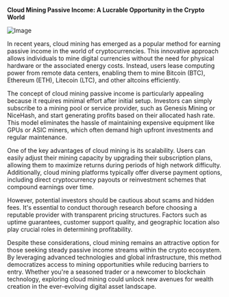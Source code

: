 **Cloud Mining Passive Income: A Lucrable Opportunity in the Crypto World**

![Image](https://github.com/user-attachments/assets/31692037-0104-4703-abd1-696b6a7dd41b)

In recent years, cloud mining has emerged as a popular method for earning passive income in the world of cryptocurrencies. This innovative approach allows individuals to mine digital currencies without the need for physical hardware or the associated energy costs. Instead, users lease computing power from remote data centers, enabling them to mine Bitcoin (BTC), Ethereum (ETH), Litecoin (LTC), and other altcoins efficiently.

The concept of cloud mining passive income is particularly appealing because it requires minimal effort after initial setup. Investors can simply subscribe to a mining pool or service provider, such as Genesis Mining or NiceHash, and start generating profits based on their allocated hash rate. This model eliminates the hassle of maintaining expensive equipment like GPUs or ASIC miners, which often demand high upfront investments and regular maintenance.

One of the key advantages of cloud mining is its scalability. Users can easily adjust their mining capacity by upgrading their subscription plans, allowing them to maximize returns during periods of high network difficulty. Additionally, cloud mining platforms typically offer diverse payment options, including direct cryptocurrency payouts or reinvestment schemes that compound earnings over time.

However, potential investors should be cautious about scams and hidden fees. It's essential to conduct thorough research before choosing a reputable provider with transparent pricing structures. Factors such as uptime guarantees, customer support quality, and geographic location also play crucial roles in determining profitability.

Despite these considerations, cloud mining remains an attractive option for those seeking steady passive income streams within the crypto ecosystem. By leveraging advanced technologies and global infrastructure, this method democratizes access to mining opportunities while reducing barriers to entry. Whether you're a seasoned trader or a newcomer to blockchain technology, exploring cloud mining could unlock new avenues for wealth creation in the ever-evolving digital asset landscape.